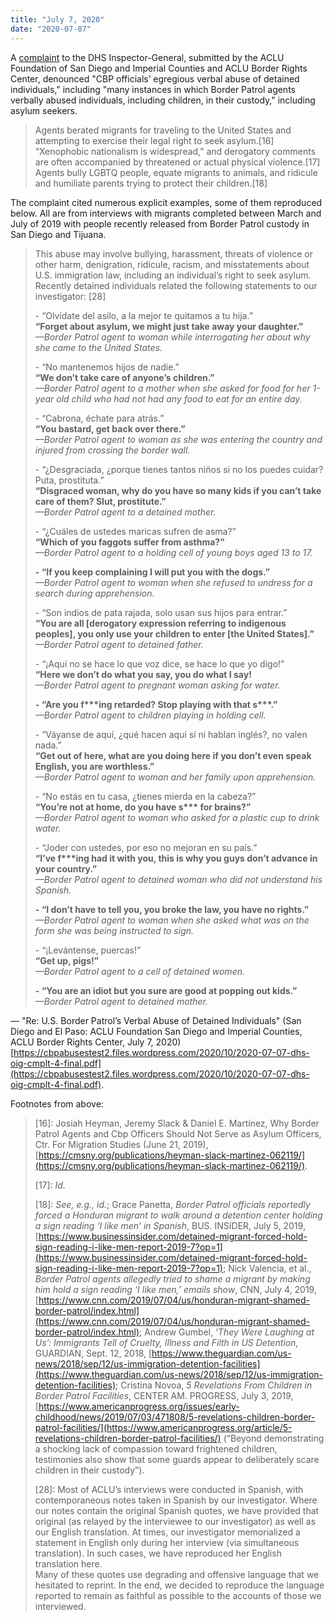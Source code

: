 ```yaml
---
title: "July 7, 2020"
date: "2020-07-07"
---
```


A [complaint](https://cbpabusestest2.files.wordpress.com/2020/10/2020-07-07-dhs-oig-cmplt-4-final.pdf) to the DHS Inspector-General, submitted by the ACLU Foundation of San Diego and Imperial Counties and ACLU Border Rights Center, denounced "CBP officials’ egregious verbal abuse of detained individuals," including "many instances in which Border Patrol agents verbally abused individuals, including children, in their custody," including asylum seekers.

> Agents berated migrants for traveling to the United States and attempting to exercise their legal right to seek asylum.\[16\] “Xenophobic nationalism is widespread,” and derogatory comments are often accompanied by threatened or actual physical violence.\[17\] Agents bully LGBTQ people, equate migrants to animals, and ridicule and humiliate parents trying to protect their children.\[18\]

The complaint cited numerous explicit examples, some of them reproduced below. All are from interviews with migrants completed between March and July of 2019 with people recently released from Border Patrol custody in San Diego and Tijuana.

> This abuse may involve bullying, harassment, threats of violence or other harm, denigration, ridicule, racism, and misstatements about U.S. immigration law, including an individual’s right to seek asylum. Recently detained individuals related the following statements to our investigator: \[28\]
> 
> \- “Olvídate del asilo, a la mejor te quitamos a tu hija.”  
> **“Forget about asylum, we might just take away your daughter.”**  
> _—Border Patrol agent to woman while interrogating her about why she came to the United States._
> 
> \- “No mantenemos hijos de nadie.”  
> **“We don’t take care of anyone’s children.”**  
> _—Border Patrol agent to a mother when she asked for food for her 1-year old child who had not had any food to eat for an entire day._
> 
> \- “Cabrona, échate para atrás.”  
> **“You bastard, get back over there.”**  
> _—Border Patrol agent to woman as she was entering the country and injured from crossing the border wall._
> 
> \- “¿Desgraciada, ¿porque tienes tantos niños si no los puedes cuidar? Puta, prostituta.”  
> **“Disgraced woman, why do you have so many kids if you can’t take care of them? Slut, prostitute.”**  
> _—Border Patrol agent to a detained mother._
> 
> \- “¿Cuáles de ustedes maricas sufren de asma?”  
> **“Which of you faggots suffer from asthma?”**  
> _—Border Patrol agent to a holding cell of young boys aged 13 to 17._
> 
> **\- “If you keep complaining I will put you with the dogs.”**  
> _—Border Patrol agent to woman when she refused to undress for a search during apprehension._
> 
> \- “Son indios de pata rajada, solo usan sus hijos para entrar.”  
> **“You are all \[derogatory expression referring to indigenous peoples\], you only use your children to enter \[the United States\].”**  
> _—Border Patrol agent to detained father._
> 
> \- “¡Aquí no se hace lo que voz dice, se hace lo que yo digo!”  
> **“Here we don’t do what you say, you do what I say!**  
> _—Border Patrol agent to pregnant woman asking for water._
> 
> **\- “Are you f\*\*\*ing retarded? Stop playing with that s\*\*\*.”**  
> _—Border Patrol agent to children playing in holding cell._
> 
> \- “Váyanse de aquí, ¿qué hacen aquí sí ni hablan inglés?, no valen nada.”  
> **“Get out of here, what are you doing here if you don’t even speak English, you are worthless.”**  
> _—Border Patrol agent to woman and her family upon apprehension._
> 
> \- “No estás en tu casa, ¿tienes mierda en la cabeza?”  
> **“You’re not at home, do you have s\*\*\* for brains?”**  
> _—Border Patrol agent to woman who asked for a plastic cup to drink water._
> 
> \- “Joder con ustedes, por eso no mejoran en su país.”  
> **“I’ve f\*\*\*ing had it with you, this is why you guys don’t advance in your country.”**  
> _—Border Patrol agent to detained woman who did not understand his Spanish._
> 
> **\- “I don’t have to tell you, you broke the law, you have no rights.”**  
> _—Border Patrol agent to woman when she asked what was on the form she was being instructed to sign._
> 
> \- “¡Levántense, puercas!”  
> **“Get up, pigs!”**  
> _—Border Patrol agent to a cell of detained women._
> 
> **\- “You are an idiot but you sure are good at popping out kids.”**  
> _—Border Patrol agent to detained mother._

— "Re: U.S. Border Patrol’s Verbal Abuse of Detained Individuals" (San Diego and El Paso: ACLU Foundation San Diego and Imperial Counties, ACLU Border Rights Center, July 7, 2020) [https://cbpabusestest2.files.wordpress.com/2020/10/2020-07-07-dhs-oig-cmplt-4-final.pdf](https://cbpabusestest2.files.wordpress.com/2020/10/2020-07-07-dhs-oig-cmplt-4-final.pdf).

Footnotes from above:

> \[16\]: Josiah Heyman, Jeremy Slack & Daniel E. Martínez, Why Border Patrol Agents and Cbp Officers Should Not Serve as Asylum Officers, Ctr. For Migration Studies (June 21, 2019), [https://cmsny.org/publications/heyman-slack-martinez-062119/](https://cmsny.org/publications/heyman-slack-martinez-062119/).
> 
> \[17\]: _Id._
> 
> \[18\]: _See, e.g., id._; Grace Panetta, _Border Patrol officials reportedly forced a Honduran migrant to walk around a detention center holding a sign reading ‘I like men’ in Spanish_, BUS. INSIDER, July 5, 2019, [https://www.businessinsider.com/detained-migrant-forced-hold-sign-reading-i-like-men-report-2019-7?op=1](https://www.businessinsider.com/detained-migrant-forced-hold-sign-reading-i-like-men-report-2019-7?op=1); Nick Valencia, et al., _Border Patrol agents allegedly tried to shame a migrant by making him hold a sign reading ‘I like men,’ emails show_, CNN, July 4, 2019, [https://www.cnn.com/2019/07/04/us/honduran-migrant-shamed-border-patrol/index.html](https://www.cnn.com/2019/07/04/us/honduran-migrant-shamed-border-patrol/index.html); Andrew Gumbel, ‘_They Were Laughing at Us’: Immigrants Tell of Cruelty, Illness and Filth in US Detention_, GUARDIAN, Sept. 12, 2018, [https://www.theguardian.com/us-news/2018/sep/12/us-immigration-detention-facilities](https://www.theguardian.com/us-news/2018/sep/12/us-immigration-detention-facilities); Cristina Novoa, _5 Revelations From Children in Border Patrol Facilities_, CENTER AM. PROGRESS, July 3, 2019, [https://www.americanprogress.org/issues/early-childhood/news/2019/07/03/471808/5-revelations-children-border-patrol-facilities/](https://www.americanprogress.org/article/5-revelations-children-border-patrol-facilities/) (“Beyond demonstrating a shocking lack of compassion toward frightened children, testimonies also show that some guards appear to deliberately scare children in their custody”).
> 
> \[28\]: Most of ACLU’s interviews were conducted in Spanish, with contemporaneous notes taken in Spanish by our investigator. Where our notes contain the original Spanish quotes, we have provided that original (as relayed by the interviewee to our investigator) as well as our English translation. At times, our investigator memorialized a statement in English only during her interview (via simultaneous translation). In such cases, we have reproduced her English translation here.  
> Many of these quotes use degrading and offensive language that we hesitated to reprint. In the end, we decided to reproduce the language reported to remain as faithful as possible to the accounts of those we interviewed.
